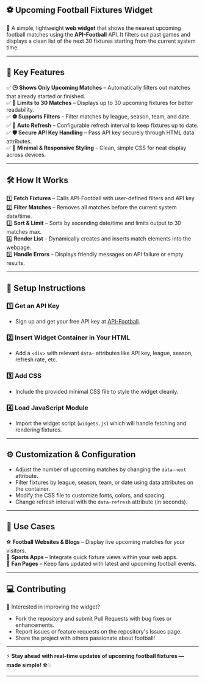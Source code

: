 ## ⚽ **Upcoming Football Fixtures Widget**

🚀 A simple, lightweight **web widget** that shows the nearest upcoming football matches using the **API-Football** API. It filters out past games and displays a clean list of the next 30 fixtures starting from the current system time.

---

## 🌟 **Key Features**

✅ **🕒 Shows Only Upcoming Matches** – Automatically filters out matches that already started or finished.  
✅ **🔢 Limits to 30 Matches** – Displays up to 30 upcoming fixtures for better readability.  
✅ **⚽ Supports Filters** – Filter matches by league, season, team, and date.  
✅ **🔄 Auto Refresh** – Configurable refresh interval to keep fixtures up to date.  
✅ **🛡️ Secure API Key Handling** – Pass API key securely through HTML data attributes.  
✅ **🎨 Minimal & Responsive Styling** – Clean, simple CSS for neat display across devices.  

---

## 🛠 **How It Works**

1️⃣ **Fetch Fixtures** – Calls API-Football with user-defined filters and API key.  
2️⃣ **Filter Matches** – Removes all matches before the current system date/time.  
3️⃣ **Sort & Limit** – Sorts by ascending date/time and limits output to 30 matches max.  
4️⃣ **Render List** – Dynamically creates and inserts match elements into the webpage.  
5️⃣ **Handle Errors** – Displays friendly messages on API failure or empty results.  

---

## 📌 **Setup Instructions**

### 1️⃣ Get an API Key  
- Sign up and get your free API key at [API-Football](https://www.api-football.com/).

### 2️⃣ Insert Widget Container in Your HTML  
- Add a `<div>` with relevant `data-` attributes like API key, league, season, refresh rate, etc.

### 3️⃣ Add CSS  
- Include the provided minimal CSS file to style the widget cleanly.

### 4️⃣ Load JavaScript Module  
- Import the widget script (`widgets.js`) which will handle fetching and rendering fixtures.

---

## ⚙ **Customization & Configuration**

- Adjust the number of upcoming matches by changing the `data-next` attribute.  
- Filter fixtures by league, season, team, or date using data attributes on the container.  
- Modify the CSS file to customize fonts, colors, and spacing.  
- Change refresh interval with the `data-refresh` attribute (in seconds).  

---

## 🎯 **Use Cases**

⚽ **Football Websites & Blogs** – Display live upcoming matches for your visitors.  
📱 **Sports Apps** – Integrate quick fixture views within your web apps.  
📰 **Fan Pages** – Keep fans updated with latest and upcoming football events.  

---

## 💻 **Contributing**

🚀 Interested in improving the widget?  
- Fork the repository and submit Pull Requests with bug fixes or enhancements.  
- Report issues or feature requests on the repository's Issues page.  
- Share the project with others passionate about football!  

---

⚡ **Stay ahead with real-time updates of upcoming football fixtures — made simple!** ⚽✨

---
